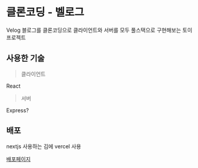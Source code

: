 # 클론코딩 - 벨로그
Velog 블로그를 클론코딩으로 클라이언트와 서버를 모두 풀스택으로 구현해보는 토이 프로젝트

## 사용한 기술
> 클라이언트

React

> 서버

Express?

## 배포
nextjs 사용하는 김에 vercel 사용

[배포페이지](https://velog-clone-shipfriend.vercel.app/)


